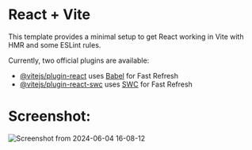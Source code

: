 # React + Vite

This template provides a minimal setup to get React working in Vite with HMR and some ESLint rules.

Currently, two official plugins are available:

- [@vitejs/plugin-react](https://github.com/vitejs/vite-plugin-react/blob/main/packages/plugin-react/README.md) uses [Babel](https://babeljs.io/) for Fast Refresh
- [@vitejs/plugin-react-swc](https://github.com/vitejs/vite-plugin-react-swc) uses [SWC](https://swc.rs/) for Fast Refresh

# Screenshot:
![Screenshot from 2024-06-04 16-08-12](https://github.com/ArifRahaman/CHATBOT-AI/assets/115584161/f51b97ef-10ef-4b69-b2e3-0c3bb994cd59)
